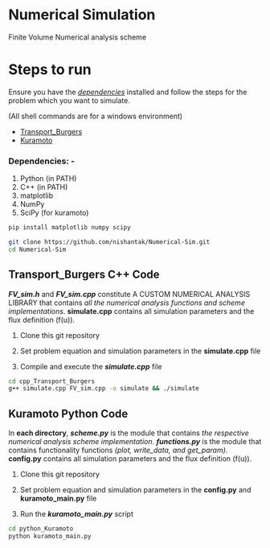 # Numerical Simulation
Finite Volume Numerical analysis scheme <br>

# Steps to run
Ensure you have the [*dependencies*](#Dependencies) installed and follow the steps for the problem which you want to simulate. 

(All shell commands are for a windows environment)

- [Transport_Burgers](#Transport_Burgers-C/+/+-Code)
- [Kuramoto](#Kuramoto-Python-Code)

### Dependencies: -
1. Python (in PATH)
2. C++ (in PATH)
2. matplotlib
3. NumPy
4. SciPy (for kuramoto)

```bash
pip install matplotlib numpy scipy
```

```bash
git clone https://github.com/nishantak/Numerical-Sim.git
cd Numerical-Sim

```
## Transport_Burgers C++ Code
***FV_sim.h*** and ***FV_sim.cpp*** constitute A CUSTOM NUMERICAL ANALYSIS LIBRARY that contains _all the numerical analysis functions and scheme implementations._ **simulate.cpp** contains all simulation parameters and the flux definition (f(u)).

  1. Clone this git repository

  2. Set problem equation and simulation parameters in the **simulate.cpp** file

  3. Compile and execute the ***simulate.cpp*** file

```bash
cd cpp_Transport_Burgers
g++ simulate.cpp FV_sim.cpp -o simulate && ./simulate
```

## Kuramoto Python Code
In **each directory**, ***scheme.py*** is the module that contains _the respective numerical analysis scheme implementation._ ***functions.py*** is the module that contains functionality functions *(plot, write_data, and get_param).* **config.py** contains all simulation parameters and the flux definition (f(u)).

  1. Clone this git repository

  2. Set problem equation and simulation parameters in the **config.py** and **kuramoto_main.py** file
 
  2. Run the ***kuramoto_main.py*** script

```bash
cd python_Kuramoto
python kuramoto_main.py
```
